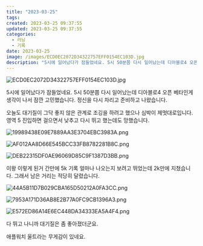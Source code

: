 ```yaml
---
title: "2023-03-25"
tags:
created: 2023-03-25 09:37:55
updated: 2023-03-25 09:37:55
categories:
  - 러닝
  - 기록
date: 2023-03-25
image: /images/ECD0EC2072D34322757EFF0154EC103D.jpg
description: "5시에 일어났다가 잠들었네요. 5시 50분쯤 다시 일어났는데 디아블로4 오픈 베타인게 생각이 나서 잠깐 고민했습니다. 정신을 다시 차리고 준비하고 나왔습니다. 오늘도 대기질이 그닥 좋지 않은 관계로 조깅을 하려고 했으나 심박이 제멋대로입니다. 영역 5 진입하면 걸으면서 낮추고 다시 뛰고"
---
```


![ECD0EC2072D34322757EFF0154EC103D.jpg](/images/ECD0EC2072D34322757EFF0154EC103D.jpg)
 
 

5시에 일어났다가 잠들었네요. 5시 50분쯤 다시 일어났는데 디아블로4 오픈 베타인게 생각이 나서 잠깐 고민했습니다. 정신을 다시 차리고 준비하고 나왔습니다.

오늘도 대기질이 그닥 좋지 않은 관계로 조깅을 하려고 했으나 심박이 제멋대로입니다. 영역 5 진입하면 걸으면서 낮추고 다시 뛰고 했는데도 망했습니다.

 
 ![19989438E09E7889AA3E3704EBC3983A.png](/images/19989438E09E7889AA3E3704EBC3983A.png)
 
 

 
 ![AF012AA8D66E545BCC33FB8782281B8C.png](/images/AF012AA8D66E545BCC33FB8782281B8C.png)
 
 

 
 ![DEB22315DF0AE96069D85C9F1387D3BB.png](/images/DEB22315DF0AE96069D85C9F1387D3BB.png)
 
 

이왕 이렇게 된거 간만에 5k 기록 얼마나 나오는지 보려고 뛰었는데 2k만에 지쳤습니다. 그래서 남은 거리는 적당히 달렸습니다.

 
 ![44A5B11D7B029CBA165D50212A0FA3CC.png](/images/44A5B11D7B029CBA165D50212A0FA3CC.png)
 
 

 
 ![7953A171D36AB8E2B77A0FC9CB1396A3.png](/images/7953A171D36AB8E2B77A0FC9CB1396A3.png)
 
 

 
 ![E572ED86A14E6EC448DA34333EA5A4F4.png](/images/E572ED86A14E6EC448DA34333EA5A4F4.png)
 
 

다 뛰고 나니까 대기질은 좀 좋아졌더군요.

애플워치 울트라는 무게감이 있네요.

